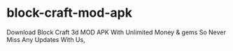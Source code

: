# block-craft-mod-apk
Download Block Craft 3d MOD APK With Unlimited Money &amp; gems So Never Miss Any Updates With Us,
